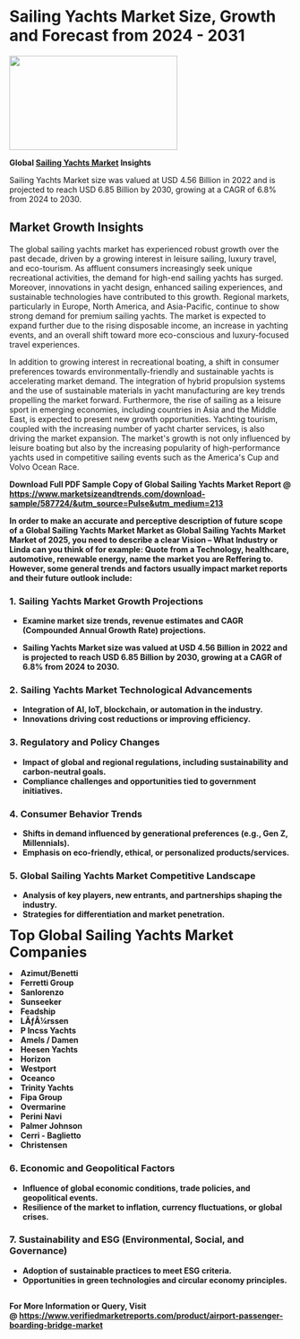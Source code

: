 <H1>Sailing Yachts Market Size, Growth and Forecast from 2024 - 2031</H1><img class="aligncenter size-medium wp-image-584254" src="https://thirdeyenews.in/wp-content/uploads/2024/09/Global-Market-Research-300x168.jpeg" alt="" width="300" height="168" /><p><strong>Global&nbsp;<a href="https://www.marketsizeandtrends.com/download-sample/587724/&amp;utm_source=Pulse&amp;utm_medium=213">Sailing Yachts Market</a> Insights</strong></p><p>Sailing Yachts Market size was valued at USD 4.56 Billion in 2022 and is projected to reach USD 6.85 Billion by 2030, growing at a CAGR of 6.8% from 2024 to 2030.</p><p><h2>Market Growth Insights</h2> <p>The global sailing yachts market has experienced robust growth over the past decade, driven by a growing interest in leisure sailing, luxury travel, and eco-tourism. As affluent consumers increasingly seek unique recreational activities, the demand for high-end sailing yachts has surged. Moreover, innovations in yacht design, enhanced sailing experiences, and sustainable technologies have contributed to this growth. Regional markets, particularly in Europe, North America, and Asia-Pacific, continue to show strong demand for premium sailing yachts. The market is expected to expand further due to the rising disposable income, an increase in yachting events, and an overall shift toward more eco-conscious and luxury-focused travel experiences.</p> <p><strong></strong></p> <p>In addition to growing interest in recreational boating, a shift in consumer preferences towards environmentally-friendly and sustainable yachts is accelerating market demand. The integration of hybrid propulsion systems and the use of sustainable materials in yacht manufacturing are key trends propelling the market forward. Furthermore, the rise of sailing as a leisure sport in emerging economies, including countries in Asia and the Middle East, is expected to present new growth opportunities. Yachting tourism, coupled with the increasing number of yacht charter services, is also driving the market expansion. The market's growth is not only influenced by leisure boating but also by the increasing popularity of high-performance yachts used in competitive sailing events such as the America's Cup and Volvo Ocean Race.</p> <p><strong></p><p><span class=""><strong>Download Full PDF Sample Copy of Global Sailing Yachts Market Report</strong> @ <a href="https://www.marketsizeandtrends.com/download-sample/587724/&amp;utm_source=Pulse&amp;utm_medium=213" target="_blank">https://www.marketsizeandtrends.com/download-sample/587724/&amp;utm_source=Pulse&amp;utm_medium=213</a></span></p><p>In order to make an accurate and perceptive description of future scope of a Global&nbsp;Sailing Yachts Market Market as Global&nbsp;Sailing Yachts Market Market of 2025, you need to describe a clear Vision &ndash; What Industry or Linda can you think of for example: Quote from a Technology, healthcare, automotive, renewable energy, name the market you are Reffering to. However, some general trends and factors usually impact market reports and their future outlook include:</p><h3>1.&nbsp;<strong>Sailing Yachts Market Growth Projections</strong></h3><ul><li>Examine market size trends, revenue estimates and CAGR (Compounded Annual Growth Rate) projections.</li><li><p>Sailing Yachts Market size was valued at USD 4.56 Billion in 2022 and is projected to reach USD 6.85 Billion by 2030, growing at a CAGR of 6.8% from 2024 to 2030.</p></li></ul><h3>2.&nbsp;<strong>Sailing Yachts Market Technological Advancements</strong></h3><ul><li>Integration of AI, IoT, blockchain, or automation in the industry.</li><li>Innovations driving cost reductions or improving efficiency.</li></ul><h3>3.&nbsp;<strong>Regulatory and Policy Changes</strong></h3><ul><li>Impact of global and regional regulations, including sustainability and carbon-neutral goals.</li><li>Compliance challenges and opportunities tied to government initiatives.</li></ul><h3>4.&nbsp;<strong>Consumer Behavior Trends</strong></h3><ul><li>Shifts in demand influenced by generational preferences (e.g., Gen Z, Millennials).</li><li>Emphasis on eco-friendly, ethical, or personalized products/services.</li></ul><h3>5.&nbsp;<strong>Global Sailing Yachts Market Competitive Landscape</strong></h3><ul><li>Analysis of key players, new entrants, and partnerships shaping the industry.</li><li>Strategies for differentiation and market penetration.</li></ul><p data-pm-slice="1 1 []"><span style="color: inherit; font-family: inherit; font-size: 25px;">Top Global Sailing Yachts Market Companies</span></p><div class="" data-test-id=""><p><li>Azimut/Benetti</li><li> Ferretti Group</li><li> Sanlorenzo</li><li> Sunseeker</li><li> Feadship</li><li> LÃƒÂ¼rssen</li><li> P Incss Yachts</li><li> Amels / Damen</li><li> Heesen Yachts</li><li> Horizon</li><li> Westport</li><li> Oceanco</li><li> Trinity Yachts</li><li> Fipa Group</li><li> Overmarine</li><li> Perini Navi</li><li> Palmer Johnson</li><li> Cerri - Baglietto</li><li> Christensen</li></p></div><h3>6.&nbsp;<strong>Economic and Geopolitical Factors</strong></h3><ul><li>Influence of global economic conditions, trade policies, and geopolitical events.</li><li>Resilience of the market to inflation, currency fluctuations, or global crises.</li></ul><h3>7.&nbsp;<strong>Sustainability and ESG (Environmental, Social, and Governance)</strong></h3><ul><li>Adoption of sustainable practices to meet ESG criteria.</li><li>Opportunities in green technologies and circular economy principles.</li></ul><h2><strong style="font-size: 14px;">For More Information or Query, Visit @&nbsp;</strong><a style="background-color: #ffffff; font-size: 14px;" href="https://www.marketsizeandtrends.com/report/sailing-yachts-market/" target="_blank">https://www.verifiedmarketreports.com/product/airport-passenger-boarding-bridge-market</a></h2>
